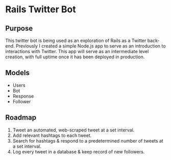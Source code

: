 # Rails Twitter Bot

## Purpose
This twitter bot is being used as an exploration of Rails as a Twitter back-end. Previously I created a simple Node.js app to serve as an introduction to interactions with Twitter. This app will serve as an intermediate level creation, with full uptime once it has been deployed in production.

## Models
- Users
- Bot
- Response
- Follower

## Roadmap
1. Tweet an automated, web-scraped tweet at a set interval.
2. Add relevant hashtags to each tweet.
3. Search for hashtags & respond to a predetermined number of tweets at a set interval.
4. Log every tweet in a database & keep record of new followers.
